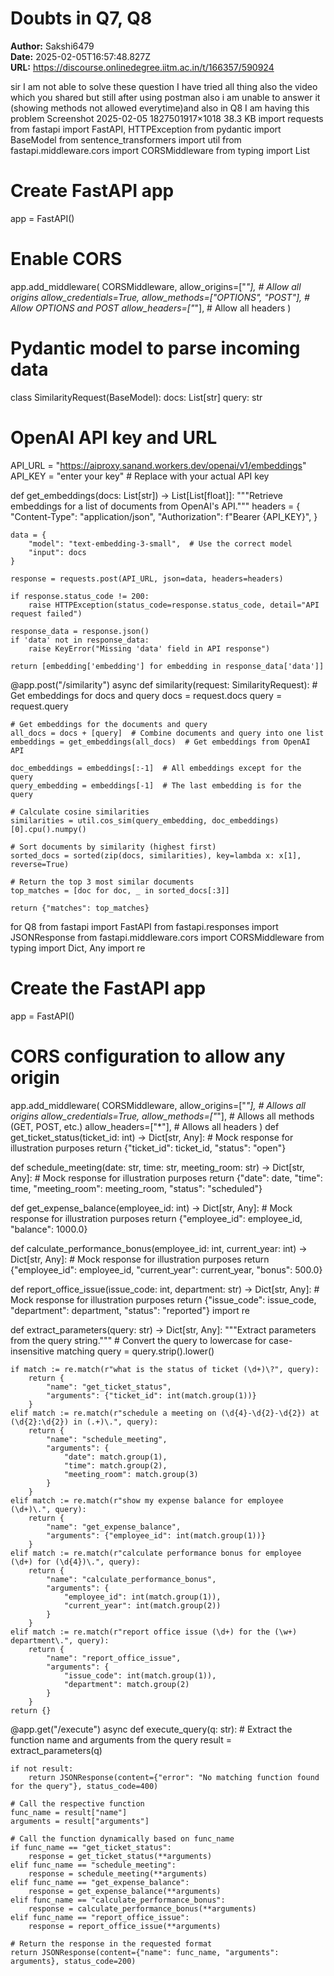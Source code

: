 # Doubts in Q7, Q8

**Author:** Sakshi6479  
**Date:** 2025-02-05T16:57:48.827Z  
**URL:** https://discourse.onlinedegree.iitm.ac.in/t/166357/590924

sir I am not able to solve these question I have tried all thing also the video which you shared but still after using postman also i am unable to answer it (showing methods not allowed everytime)and also in Q8 I am having this problem
Screenshot 2025-02-05 1827501917×1018 38.3 KB
import requests
from fastapi import FastAPI, HTTPException
from pydantic import BaseModel
from sentence_transformers import util
from fastapi.middleware.cors import CORSMiddleware
from typing import List

# Create FastAPI app
app = FastAPI()

# Enable CORS
app.add_middleware(
    CORSMiddleware,
    allow_origins=["*"],  # Allow all origins
    allow_credentials=True,
    allow_methods=["OPTIONS", "POST"],  # Allow OPTIONS and POST
    allow_headers=["*"],  # Allow all headers
)

# Pydantic model to parse incoming data
class SimilarityRequest(BaseModel):
    docs: List[str]
    query: str

# OpenAI API key and URL
API_URL = "https://aiproxy.sanand.workers.dev/openai/v1/embeddings"
API_KEY = "enter your key"  # Replace with your actual API key

def get_embeddings(docs: List[str]) -> List[List[float]]:
    """Retrieve embeddings for a list of documents from OpenAI's API."""
    headers = {
        "Content-Type": "application/json",
        "Authorization": f"Bearer {API_KEY}",
    }
    
    data = {
        "model": "text-embedding-3-small",  # Use the correct model
        "input": docs
    }

    response = requests.post(API_URL, json=data, headers=headers)

    if response.status_code != 200:
        raise HTTPException(status_code=response.status_code, detail="API request failed")

    response_data = response.json()
    if 'data' not in response_data:
        raise KeyError("Missing 'data' field in API response")

    return [embedding['embedding'] for embedding in response_data['data']]

@app.post("/similarity")
async def similarity(request: SimilarityRequest):
    # Get embeddings for docs and query
    docs = request.docs
    query = request.query

    # Get embeddings for the documents and query
    all_docs = docs + [query]  # Combine documents and query into one list
    embeddings = get_embeddings(all_docs)  # Get embeddings from OpenAI API

    doc_embeddings = embeddings[:-1]  # All embeddings except for the query
    query_embedding = embeddings[-1]  # The last embedding is for the query

    # Calculate cosine similarities
    similarities = util.cos_sim(query_embedding, doc_embeddings)[0].cpu().numpy()

    # Sort documents by similarity (highest first)
    sorted_docs = sorted(zip(docs, similarities), key=lambda x: x[1], reverse=True)

    # Return the top 3 most similar documents
    top_matches = [doc for doc, _ in sorted_docs[:3]]
    
    return {"matches": top_matches}



for Q8
from fastapi import FastAPI
from fastapi.responses import JSONResponse
from fastapi.middleware.cors import CORSMiddleware
from typing import Dict, Any
import re

# Create the FastAPI app
app = FastAPI()

# CORS configuration to allow any origin
app.add_middleware(
    CORSMiddleware,
    allow_origins=["*"],  # Allows all origins
    allow_credentials=True,
    allow_methods=["*"],  # Allows all methods (GET, POST, etc.)
    allow_headers=["*"],  # Allows all headers
)
def get_ticket_status(ticket_id: int) -> Dict[str, Any]:
    # Mock response for illustration purposes
    return {"ticket_id": ticket_id, "status": "open"}

def schedule_meeting(date: str, time: str, meeting_room: str) -> Dict[str, Any]:
    # Mock response for illustration purposes
    return {"date": date, "time": time, "meeting_room": meeting_room, "status": "scheduled"}

def get_expense_balance(employee_id: int) -> Dict[str, Any]:
    # Mock response for illustration purposes
    return {"employee_id": employee_id, "balance": 1000.0}

def calculate_performance_bonus(employee_id: int, current_year: int) -> Dict[str, Any]:
    # Mock response for illustration purposes
    return {"employee_id": employee_id, "current_year": current_year, "bonus": 500.0}

def report_office_issue(issue_code: int, department: str) -> Dict[str, Any]:
    # Mock response for illustration purposes
    return {"issue_code": issue_code, "department": department, "status": "reported"}
import re

def extract_parameters(query: str) -> Dict[str, Any]:
    """Extract parameters from the query string."""
    # Convert the query to lowercase for case-insensitive matching
    query = query.strip().lower()

    if match := re.match(r"what is the status of ticket (\d+)\?", query):
        return {
            "name": "get_ticket_status",
            "arguments": {"ticket_id": int(match.group(1))}
        }
    elif match := re.match(r"schedule a meeting on (\d{4}-\d{2}-\d{2}) at (\d{2}:\d{2}) in (.+)\.", query):
        return {
            "name": "schedule_meeting",
            "arguments": {
                "date": match.group(1),
                "time": match.group(2),
                "meeting_room": match.group(3)
            }
        }
    elif match := re.match(r"show my expense balance for employee (\d+)\.", query):
        return {
            "name": "get_expense_balance",
            "arguments": {"employee_id": int(match.group(1))}
        }
    elif match := re.match(r"calculate performance bonus for employee (\d+) for (\d{4})\.", query):
        return {
            "name": "calculate_performance_bonus",
            "arguments": {
                "employee_id": int(match.group(1)),
                "current_year": int(match.group(2))
            }
        }
    elif match := re.match(r"report office issue (\d+) for the (\w+) department\.", query):
        return {
            "name": "report_office_issue",
            "arguments": {
                "issue_code": int(match.group(1)),
                "department": match.group(2)
            }
        }
    return {}

@app.get("/execute")
async def execute_query(q: str):
    # Extract the function name and arguments from the query
    result = extract_parameters(q)
    
    if not result:
        return JSONResponse(content={"error": "No matching function found for the query"}, status_code=400)
    
    # Call the respective function
    func_name = result["name"]
    arguments = result["arguments"]
    
    # Call the function dynamically based on func_name
    if func_name == "get_ticket_status":
        response = get_ticket_status(**arguments)
    elif func_name == "schedule_meeting":
        response = schedule_meeting(**arguments)
    elif func_name == "get_expense_balance":
        response = get_expense_balance(**arguments)
    elif func_name == "calculate_performance_bonus":
        response = calculate_performance_bonus(**arguments)
    elif func_name == "report_office_issue":
        response = report_office_issue(**arguments)
    
    # Return the response in the requested format
    return JSONResponse(content={"name": func_name, "arguments": arguments}, status_code=200)



